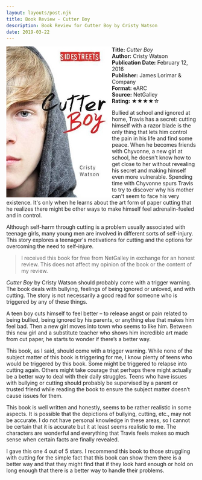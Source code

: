 ```yaml
---
layout: layouts/post.njk
title: Book Review - Cutter Boy
description: Book Review for Cutter Boy by Cristy Watson
date: 2019-03-22
---
```

<section class="review__info">

<img loading="lazy" class="movie__poster" src="/static/images/covers/cutterboy.webp" alt="Book Cover for Cutter Boy by Cristy Watson" width="280" height="400" align="left">
        
<b>Title:</b> <i>Cutter Boy</i><br>
<b>Author:</b> Cristy Watson<br>
<b>Publication Date:</b> February 12, 2016<br>
<b>Publisher:</b> James Lorimar &amp; Company<br>
<b>Format:</b> eARC<br>
<b>Source:</b> NetGalley<br>
<b>Rating:</b> &#9733;&#9733;&#9733;&#9733;&#9734;
        
<p class="review__description">Bullied at school and ignored at home, Travis has a secret: cutting himself with a razor blade is the only thing that lets him control the pain in his life and find some peace. When he becomes friends with Chyvonne, a new girl at school, he doesn't know how to get close to her without revealing his secret and making himself even more vulnerable. Spending time with Chyvonne spurs Travis to try to discover why his mother can't seem to face his very existence. It's only when he learns about the art form of paper cutting that he realizes there might be other ways to make himself feel adrenalin-fueled and in control.</p>

<p>Although self-harm through cutting is a problem usually associated with teenage girls, many young men are involved in different sorts of self-injury. This story explores a teenager's motivations for cutting and the options for overcoming the need to self-injure. </p>
</section>

<blockquote>I received this book for free from NetGalley in exchange for an honest review. This does not affect my opinion of the book or the content of my review.</blockquote>

<p><i>Cutter Boy</i> by Cristy Watson should probably come with a trigger warning. The book deals with bullying, feelings of being ignored or unloved, and with cutting. The story is not necessarily a good read for someone who is triggered by any of these things.</p>

<p>A teen boy cuts himself to feel better – to release angst or pain related to being bullied, being ignored by his parents, or anything else that makes him feel bad. Then a new girl moves into town who seems to like him. Between this new girl and a substitute teacher who shows him incredible art made from cut paper, he starts to wonder if there’s a better way.</p>

<p>This book, as I said, should come with a trigger warning. While none of the subject matter of this book is triggering for me, I know plenty of teens who would be triggered by this book. Some might be triggered to relapse into cutting again. Others might take courage that perhaps there might actually be a better way to deal with their daily struggles. Teens who have issues with bullying or cutting should probably be supervised by a parent or trusted friend while reading the book to ensure the subject matter doesn’t cause issues for them.</p>

<p>This book is well written and honestly, seems to be rather realistic in some aspects. It is possible that the depictions of bullying, cutting, etc., may not be accurate. I do not have personal knowledge in these areas, so I cannot be certain that it is accurate but it at least seems realistic to me. The characters are wonderful and everything that Travis feels makes so much sense when certain facts are finally revealed.</p>

<p>I gave this one 4 out of 5 stars. I recommend this book to those struggling with cutting for the simple fact that this book can show them there is a better way and that they might find that if they look hard enough or hold on long enough that there is a better way to handle their problems.</p>